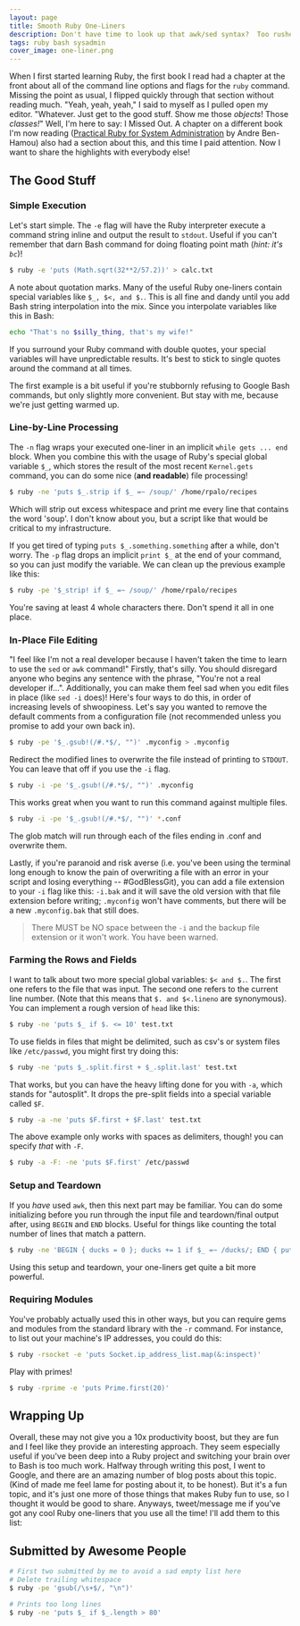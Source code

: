 ```yaml
---
layout: page
title: Smooth Ruby One-Liners
description: Don't have time to look up that awk/sed syntax?  Too rushed to write a full script?  Let these Ruby one-liners do the heavy lifting for you.
tags: ruby bash sysadmin
cover_image: one-liner.png 
---
```


When I first started learning Ruby, the first book I read had a chapter at the front about all of the command line options and flags for the `ruby` command.  Missing the point as usual, I flipped quickly through that section without reading much.  "Yeah, yeah, yeah," I said to myself as I pulled open my editor.  "Whatever.  Just get to the good stuff.  Show me those *objects*!  Those *classes!*"  Well, I'm here to say: I Missed Out.  A chapter on a different book I'm now reading ([Practical Ruby for System Administration](http://www.apress.com/us/book/9781590598214) by Andre Ben-Hamou) also had a section about this, and this time I paid attention.  Now I want to share the highlights with everybody else!

## The Good Stuff

### Simple Execution

Let's start simple.  The `-e` flag will have the Ruby interpreter execute a command string inline and output the result to `stdout`.  Useful if you can't remember that darn Bash command for doing floating point math (*hint: it's `bc`*)!

```bash
$ ruby -e 'puts (Math.sqrt(32**2/57.2))' > calc.txt
```

A note about quotation marks.  Many of the useful Ruby one-liners contain special variables like `$_, $<, and $.`.  This is all fine and dandy until you add Bash string interpolation into the mix.  Since you interpolate variables like this in Bash:

```bash
echo "That's no $silly_thing, that's my wife!"
```

If you surround your Ruby command with double quotes, your special variables will have unpredictable results.  It's best to stick to single quotes around the command at all times.

The first example is a bit useful if you're stubbornly refusing to Google Bash commands, but only slightly more convenient.  But stay with me, because we're just getting warmed up.

### Line-by-Line Processing

The `-n` flag wraps your executed one-liner in an implicit `while gets ... end` block.  When you combine this with the usage of Ruby's special global variable `$_`, which stores the result of the most recent `Kernel.gets` command, you can do some nice (**and readable**) file processing!

```bash
$ ruby -ne 'puts $_.strip if $_ =~ /soup/' /home/rpalo/recipes
```

Which will strip out excess whitespace and print me every line that contains the word 'soup'.  I don't know about you, but a script like that would be critical to my infrastructure.

If you get tired of typing `puts $_.something.something` after a while, don't worry.  The `-p` flag drops an implicit `print $_` at the end of your command, so you can just modify the variable.  We can clean up the previous example like this:

```bash
$ ruby -pe '$_strip! if $_ =~ /soup/' /home/rpalo/recipes
```

You're saving at least 4 whole characters there.  Don't spend it all in one place.

### In-Place File Editing

"I feel like I'm not a real developer because I haven't taken the time to learn to use the `sed` or `awk` command!"  Firstly, that's silly.  You should disregard anyone who begins any sentence with the phrase, "You're not a real developer if...".  Additionally, you can make them feel sad when you edit files in place (like `sed -i` does)!  Here's four ways to do this, in order of increasing levels of shwoopiness.  Let's say you wanted to remove the default comments from a configuration file (not recommended unless you promise to add your own back in).

```bash
$ ruby -pe '$_.gsub!(/#.*$/, "")' .myconfig > .myconfig
```

Redirect the modified lines to overwrite the file instead of printing to `STDOUT`.  You can leave that off if you use the `-i` flag.

```bash
$ ruby -i -pe '$_.gsub!(/#.*$/, "")' .myconfig
```

This works great when you want to run this command against multiple files.

```bash
$ ruby -i -pe '$_.gsub!(/#.*$/, "")' *.conf
```

The glob match will run through each of the files ending in .conf and overwrite them.

Lastly, if you're paranoid and risk averse (i.e. you've been using the terminal long enough to know the pain of overwriting a file with an error in your script and losing everything -- #GodBlessGit), you can add a file extension to your `-i` flag like this: `-i.bak` and it will save the old version with that file extension before writing; `.myconfig` won't have comments, but there will be a new `.myconfig.bak` that still does.

> There MUST be NO space between the `-i` and the backup file extension or it won't work.  You have been warned.

### Farming the Rows and Fields

I want to talk about two more special global variables: `$< and $.`.  The first one refers to the file that was input.  The second one refers to the current line number.  (Note that this means that `$. and $<.lineno` are synonymous).  You can implement a rough version of `head` like this:

```bash
$ ruby -ne 'puts $_ if $. <= 10' test.txt
```

To use fields in files that might be delimited, such as csv's or system files like `/etc/passwd`, you might first try doing this:

```bash
$ ruby -ne 'puts $_.split.first + $_.split.last' test.txt
```

That works, but you can have the heavy lifting done for you with `-a`, which stands for "autosplit".  It drops the pre-split fields into a special variable called `$F`.

```bash
$ ruby -a -ne 'puts $F.first + $F.last' test.txt
```

The above example only works with spaces as delimiters, though!  you can specify *that* with `-F`.

```bash
$ ruby -a -F: -ne 'puts $F.first' /etc/passwd
```

### Setup and Teardown

If you *have* used `awk`, then this next part may be familiar.  You can do some initializing before you run through the input file and teardown/final output after, using `BEGIN` and `END` blocks.  Useful for things like counting the total number of lines that match a pattern.

```bash
$ ruby -ne 'BEGIN { ducks = 0 }; ducks += 1 if $_ =~ /ducks/; END { puts ducks }' duckfile.txt
```

Using this setup and teardown, your one-liners get quite a bit more powerful.

### Requiring Modules

You've probably actually used this in other ways, but you can require gems and modules from the standard library with the `-r` command.  For instance, to list out your machine's IP addresses, you could do this:

```bash
$ ruby -rsocket -e 'puts Socket.ip_address_list.map(&:inspect)'
```

Play with primes!

```bash
$ ruby -rprime -e 'puts Prime.first(20)'
```

## Wrapping Up

Overall, these may not give you a 10x productivity boost, but they are fun and I feel like they provide an interesting approach.  They seem especially useful if you've been deep into a Ruby project and switching your brain over to Bash is too much work.  Halfway through writing this post, I went to Google, and there are an amazing number of blog posts about this topic.  (Kind of made me feel lame for posting about it, to be honest).  But it's a fun topic, and it's just one more of those things that makes Ruby fun to use, so I thought it would be good to share.  Anyways, tweet/message me if you've got any cool Ruby one-liners that you use all the time!  I'll add them to this list:

## Submitted by Awesome People

```bash
# First two submitted by me to avoid a sad empty list here
# Delete trailing whitespace
$ ruby -pe 'gsub(/\s+$/, "\n")'

# Prints too long lines
$ ruby -ne 'puts $_ if $_.length > 80'
```

